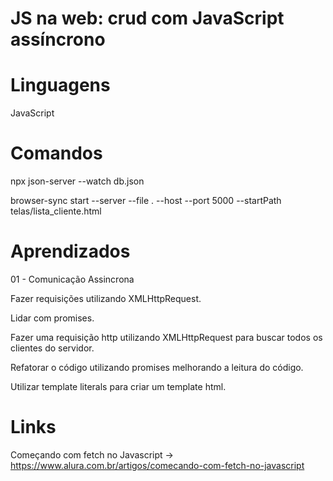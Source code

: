 #  JS na web: crud com JavaScript assíncrono

# Linguagens

JavaScript

# Comandos 

>>
npx json-server --watch db.json

>>
browser-sync start --server --file . --host --port 5000 --startPath telas/lista_cliente.html

# Aprendizados

01 - Comunicação Assincrona

Fazer requisições utilizando XMLHttpRequest.

Lidar com promises.

Fazer uma requisição http utilizando XMLHttpRequest para buscar todos os clientes do servidor.

Refatorar o código utilizando promises melhorando a leitura do código.

Utilizar template literals para criar um template html.


# Links
Começando com fetch no Javascript -> https://www.alura.com.br/artigos/comecando-com-fetch-no-javascript
